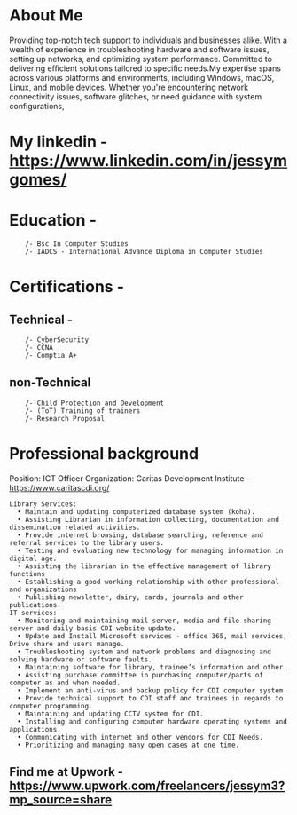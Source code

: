 # About Me 
Providing top-notch tech support to individuals and businesses alike. With a wealth of experience in troubleshooting hardware and software issues, setting up networks, and optimizing system performance. Committed to delivering efficient solutions tailored to specific needs.My expertise spans across various platforms and environments, including Windows, macOS, Linux, and mobile devices. Whether you're encountering network connectivity issues, software glitches, or need guidance with system configurations, 
# My linkedin - https://www.linkedin.com/in/jessymgomes/
# Education -
        /- Bsc In Computer Studies
        /- IADCS - International Advance Diploma in Computer Studies
# Certifications -
  ## Technical -
        /- CyberSecurity 
        /- CCNA
        /- Comptia A+
     
  ## non-Technical
        /- Child Protection and Development
        /- (ToT) Training of trainers
        /- Research Proposal
 # Professional background
   Position: ICT Officer
   Organization: Caritas Development Institute - https://www.caritascdi.org/

    Library Services:
      •	Maintain and updating computerized database system (koha).
      •	Assisting Librarian in information collecting, documentation and dissemination related activities.
      •	Provide internet browsing, database searching, reference and referral services to the library users.
      •	Testing and evaluating new technology for managing information in digital age.
      •	Assisting the librarian in the effective management of library functions
      •	Establishing a good working relationship with other professional and organizations
      •	Publishing newsletter, dairy, cards, journals and other publications.
    IT services:
      •	Monitoring and maintaining mail server, media and file sharing server and daily basis CDI website update.
      •	Update and Install Microsoft services - office 365, mail services, Drive share and users manage.
      •	Troubleshooting system and network problems and diagnosing and solving hardware or software faults.
      •	Maintaining software for library, trainee’s information and other.
      •	Assisting purchase committee in purchasing computer/parts of computer as and when needed.
      •	Implement an anti-virus and backup policy for CDI computer system.
      •	Provide technical support to CDI staff and trainees in regards to computer programming.
      •	Maintaining and updating CCTV system for CDI.
      •	Installing and configuring computer hardware operating systems and applications.
      •	Communicating with internet and other vendors for CDI Needs.
      •	Prioritizing and managing many open cases at one time.

  ## Find me at Upwork - https://www.upwork.com/freelancers/jessym3?mp_source=share



